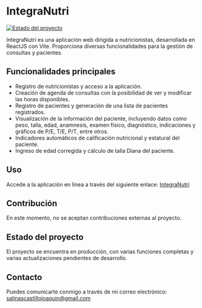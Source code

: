 ﻿# IntegraNutri

[![Estado del proyecto](https://img.shields.io/badge/Release-v1.14.0-green)]()

IntegraNutri es una aplicación web dirigida a nutricionistas, desarrollada en ReactJS con Vite. Proporciona diversas funcionalidades para la gestión de consultas y pacientes.

## Funcionalidades principales

- Registro de nutricionistas y acceso a la aplicación.
- Creación de agenda de consultas con la posibilidad de ver y modificar las horas disponibles.
- Registro de pacientes y generación de una lista de pacientes registrados.
- Visualización de la información del paciente, incluyendo datos como peso, talla, edad, anamnesis, examen físico, diagnóstico, indicaciones y gráficos de P/E, T/E, P/T, entre otros.
- Indicadores automáticos de calificación nutricional y estatural del paciente.
- Ingreso de edad corregida y cálculo de talla Diana del paciente.

## Uso

Accede a la aplicación en línea a través del siguiente enlace: [IntegraNutri](https://www.integranutri.cl/)

## Contribución

En este momento, no se aceptan contribuciones externas al proyecto.

## Estado del proyecto

El proyecto se encuentra en producción, con varias funciones completas y varias actualizaciones pendientes de desarrollo.

## Contacto

Puedes comunicarte conmigo a través de mi correo electrónico: [salinascastillojoaquin@gmail.com](mailto:salinascastillojoaquin@gmail.com)

